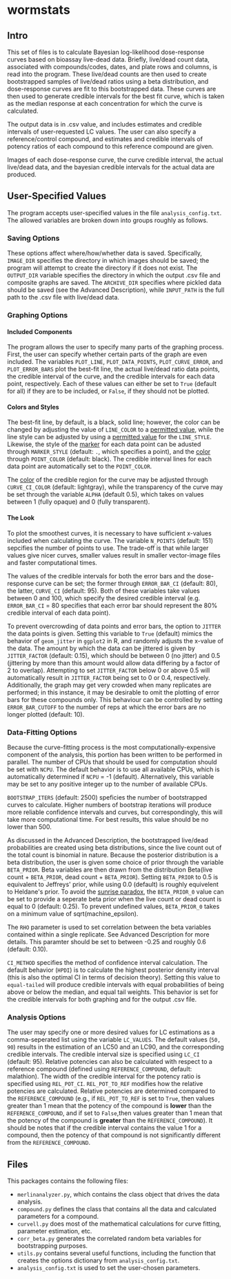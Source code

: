 # wormstats

## Intro

This set of files is to calculate Bayesian log-likelihood dose-response curves based on bioassay live-dead data. Briefly, live/dead count data, associated with compounds/codes, dates, and plate rows and columns, is read into the program. These live/dead counts are then used to create bootstrapped samples of live/dead ratios using a beta distribution, and dose-response curves are fit to this bootstrapped data. These curves are then used to generate credible intervals for the best fit curve, which is taken as the median response at each concentration for which the curve is calculated. 

The output data is in .csv value, and includes estimates and credible intervals of user-requested LC values. The user can also specify a reference/control compound, and estimates and credible intervals of potency ratios of each compound to this reference compound are given. 

Images of each dose-response curve, the curve credible interval, the actual live/dead data, and the bayesian credible intervals for the actual data are produced. 

## User-Specified Values

The program accepts user-specified values in the file ``analysis_config.txt``. The allowed variables are broken down into groups roughly as follows.

### Saving Options

These options affect where/how/whether data is saved. Specifically, ``IMAGE_DIR`` specifies the directory in which images should be saved; the program will attempt to create the directory if it does not exist. The ``OUTPUT_DIR`` variable specifies the directory in which the output .csv file and composite graphs are saved. The ``ARCHIVE_DIR`` specifies where pickled data should be saved (see the Advanced Description), while ``INPUT_PATH`` is the full path to the .csv file with live/dead data.

### Graphing Options

#### Included Components 
The program allows the user to specify many parts of the graphing process. First, the user can specify whether certain parts of the graph are even included. The variables `PLOT_LINE`, `PLOT_DATA_POINTS`, `PLOT_CURVE_ERROR`, and `PLOT_ERROR_BARS` plot the best-fit line, the actual live/dead ratio data points, the credible interval of the curve, and the credible intervals for each data point, respectively. Each of these values can either be set to `True` (default for all) if they are to be included, or `False`, if they should not be plotted. 

#### Colors and Styles
The best-fit line, by default, is a black, solid line; however, the color can be changed by adjusting the value of `LINE_COLOR` to a [permitted value][1], while the line style can be adjusted by using a [permitted value][2] for the `LINE_STYLE`. Likewise, the style of the [marker][3] for each data point can be adusted through `MARKER_STYLE` (default: `.`, which specifies a point), and the [color][1] through `POINT_COLOR` (default: black). The credible interval lines for each data point are automatically set to the `POINT_COLOR`. 

The [color][1] of the credible region for the curve may be adjusted through `CURVE_CI_COLOR` (default: lightgray), while the transparency of the curve may be set through the variable `ALPHA` (default 0.5), which takes on values between 1 (fully opaque) and 0 (fully transparent). 

#### The Look

To plot the smoothest curves, it is necessary to have sufficient x-values included when calculating the curve. The variable `N_POINTS` (default: 151) sepcifies the number of points to use. The trade-off is that while larger values give nicer curves, smaller values result in smaller vector-image files and faster computational times. 

The values of the credible intervals for both the error bars and the dose-response curve can be set; the former through `ERROR_BAR_CI` (default: 80), the latter, `CURVE_CI` (default: 95). Both of these variables take values between 0 and 100, which specify the desired credible interval (e.g. `ERROR_BAR_CI` = 80 specifies that each error bar should represent the 80% credible interval of each data point). 

To prevent overcrowding of data points and error bars, the option to `JITTER` the data points is given. Setting this variable to `True` (default) mimics the behavior of `geom_jitter` in `ggplot2` in R, and randomly adjusts the x-value of the data. The amount by which the data can be jittered is given by `JITTER_FACTOR` (default: 0.15), which should be between 0 (no jitter) and 0.5 (jittering by more than this amount would allow data differing by a factor of 2 to overlap). Attempting to set `JITTER_FACTOR` below 0 or above 0.5 will automatically result in `JITTER_FACTOR` being set to 0 or 0.4, respectively. Additionally, the graph may get very crowded when many replicates are performed; in this instance, it may be desirable to omit the plotting of error bars for these compounds only. This behaviour can be controlled by setting `ERROR_BAR_CUTOFF` to the number of reps at which the error bars are no longer plotted (default: 10).

### Data-Fitting Options

Because the curve-fitting process is the most computationally-expensive component of the analysis, this portion has been written to be performed in parallel. The number of CPUs that should be used for computation should be set with `NCPU`. The default behavior is to use all available CPUs, which is automatically determined if `NCPU` = -1 (default). Alternatively, this variable may be set to any positive integer up to the number of available CPUs. 

`BOOTSTRAP_ITERS` (default: 2500) speficies the number of bootstrapped curves to calculate. Higher numbers of bootstrap iterations will produce more reliable confidence intervals and curves, but correspondingly, this will take more computational time. For best results, this value should be no lower than 500. 

As discussed in the Advanced Description, the bootstrapped live/dead probabilities are created using beta distributions, since the live count out of the total count is binomial in nature. Because the posterior distribution is a beta distribution, the user is given some choice of prior through the variable `BETA_PRIOR`. Beta variables are then drawn from the distribution Beta(live count + `BETA_PRIOR`, dead count + `BETA_PRIOR`). Setting `BETA_PRIOR` to 0.5 is equivalent to Jeffreys' prior, while using 0.0 (default) is roughly equivelent to Heldane's prior. To avoid the [sunrise paradox][4], the `BETA_PRIOR_0` value can be set to provide a seperate beta prior when the live count or dead count is equal to 0 (default: 0.25). To prevent undefined values, `BETA_PRIOR_0` takes on a minimum value of sqrt(machine_epsilon).

The `RHO` parameter is used to set correlation between the beta variables contained within a single replicate. See Advanced Description for more details. This paramter should be set to between -0.25 and roughly 0.6 (default: 0.10). 

`CI_METHOD` specifies the method of confidence interval calculation. The default behavior (`HPDI`) is to calculate the highest posterior density interval (this is also the optimal CI in terms of decision theory). Setting this value to ``equal-tailed`` will produce credible intervals with equal probabilities of being above or below the median, and equal tail weights. This behavior is set for the credible intervals for both graphing and for the output .csv file. 



### Analysis Options

The user may specify one or more desired values for LC estimations as a comma-seperated list using the variable `LC_VALUES`. The default values (`50, 90`) results in the estimation of an LC50 and an LC90, and the corresponding credible intervals. The credible interval size is specified using `LC_CI` (default: 95). Relative potencies can also be calculated with respect to a reference compound (defined using `REFERENCE_COMPOUND`, default: malathion). The width of the credible interval for the potency ratio is specified using `REL_POT_CI`. `REL_POT_TO_REF` modifies how the relative potencies are calculated. Relative potencies are determined compared to the `REFERENCE_COMPOUND` (e.g., if `REL_POT_TO_REF` is set to `True`, then values greater than 1 mean that the potency of the compound is **lower** than the `REFERENCE_COMPOUND`, and if set to `False`,then values greater than 1 mean that the potency of the compound is **greater** than the `REFERENCE_COMPOUND`). It should be notes that if the credible interval contains the value 1 for a compound, then the potency of that compound is not significantly different from the `REFERENCE_COMPOUND`.
 
## Files
This packages contains the following files:
- `merlinanalyzer.py`, which contains the class object that drives the data analysis.
- `compound.py` defines the class that contains all the data and calculated parameters for a compound.
- `curvell.py` does most of the mathematical calculations for curve fitting, parameter estimation, etc.
- `corr_beta.py` generates the correlated random beta variables for bootstrapping purposes. 
- `utils.py` contains several useful functions, including the function that creates the options dictionary from `analysis_config.txt`.
- `analysis_config.txt` is used to set the user-chosen parameters. 




[1]: https://matplotlib.org/stable/gallery/color/named_colors.htm
[2]: https://matplotlib.org/stable/gallery/lines_bars_and_markers/linestyles.html
[3]: https://matplotlib.org/stable/api/markers_api.html#module-matplotlib.markers
[4]: https://en.wikipedia.org/wiki/Sunrise_problem
